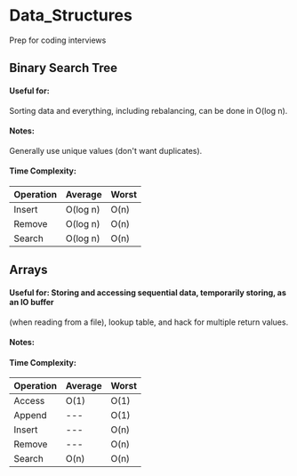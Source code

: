 # Data_Structures
Prep for coding interviews

## Binary Search Tree
#### Useful for: 
Sorting data and everything, including rebalancing, can be done in O(log n).
#### Notes: 
Generally use unique values (don't want duplicates).

#### Time Complexity:
| Operation   | Average     | Worst       | 
| ----------- | ----------- | ----------- |
| Insert      | O(log n)    | O(n)        | like if we have a linked-list
| Remove      | O(log n)    | O(n)        |
| Search      | O(log n)    | O(n)        |


## Arrays
#### Useful for: Storing and accessing sequential data, temporarily storing, as an IO buffer
(when reading from a file), lookup table, and hack for multiple return values.

#### Notes: 

#### Time Complexity:
| Operation   | Average     | Worst       | 
| ----------- | ----------- | ----------- |
| Access      | O(1)        | O(1)        |
| Append      | ---         | O(1)        | scales well
| Insert      | ---         | O(n)        | if insert to front, have to shove everything over
| Remove      | ---         | O(n)        | to remove an item, create new array and copy over vals to keep
| Search      | O(n)        | O(n)        |
